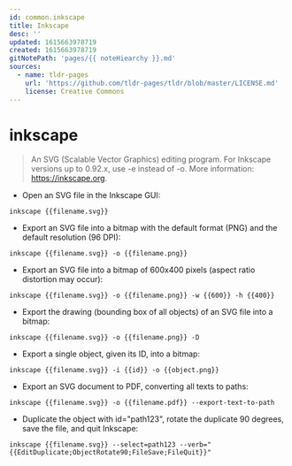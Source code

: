 ```yaml
---
id: common.inkscape
title: Inkscape
desc: ''
updated: 1615663978719
created: 1615663978719
gitNotePath: 'pages/{{ noteHiearchy }}.md'
sources:
  - name: tldr-pages
    url: 'https://github.com/tldr-pages/tldr/blob/master/LICENSE.md'
    license: Creative Commons
---
```

# inkscape

> An SVG (Scalable Vector Graphics) editing program.
> For Inkscape versions up to 0.92.x, use -e instead of -o.
> More information: <https://inkscape.org>.

- Open an SVG file in the Inkscape GUI:

`inkscape {{filename.svg}}`

- Export an SVG file into a bitmap with the default format (PNG) and the default resolution (96 DPI):

`inkscape {{filename.svg}} -o {{filename.png}}`

- Export an SVG file into a bitmap of 600x400 pixels (aspect ratio distortion may occur):

`inkscape {{filename.svg}} -o {{filename.png}} -w {{600}} -h {{400}}`

- Export the drawing (bounding box of all objects) of an SVG file into a bitmap:

`inkscape {{filename.svg}} -o {{filename.png}} -D`

- Export a single object, given its ID, into a bitmap:

`inkscape {{filename.svg}} -i {{id}} -o {{object.png}}`

- Export an SVG document to PDF, converting all texts to paths:

`inkscape {{filename.svg}} -o {{filename.pdf}} --export-text-to-path`

- Duplicate the object with id="path123", rotate the duplicate 90 degrees, save the file, and quit Inkscape:

`inkscape {{filename.svg}} --select=path123 --verb="{{EditDuplicate;ObjectRotate90;FileSave;FileQuit}}"`

